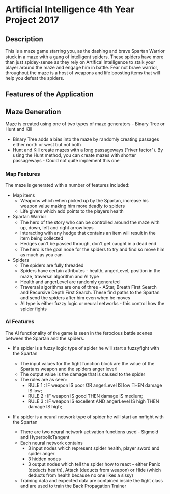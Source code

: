 # Artificial Intelligence 4th Year Project 2017

## Description
This is a maze game starring you, as the dashing and brave Spartan Warrior stuck in a maze with a gang of intelligent spiders.  These spiders have more than just spidey-sense as they rely on Artifical Intelligence to stalk your player around the maze and engage him in battle.  Fear not brave warrior, throughout the maze is a host of weapons and life boosting items that will help you defeat the spiders.

## Features of the Application

## Maze Generation
Maze is created using one of two types of maze generators - Binary Tree or Hunt and Kill
* Binary Tree adds a bias into the maze by randomly creating passages either north or west but not both
* Hunt  and Kill create mazes with a long passageways ("river factor").  By using the Hunt method, you can create mazes with shorter passageways - Could not quite implement this one

### Map Features
The maze is generated with a number of features included:
* Map items
  * Weapons which when picked up by the Spartan, increase his weapon value making him more deadly to spiders
  * Life givers which add points to the players health
* Spartan Warrior
  * The hero of the story who can be controlled around the maze with up, down, left and right arrow keys 
  * Interacting with any hedge that contains an item will result in the item being collected
  * Hedges can't be passed through, don't get caught in a dead end
  * The hero is the goal node for the spiders to try and find so move him as much as you can
* Spiders
  * The spiders are fully threaded
  * Spiders have certain attributes - health, angerLevel, position in the maze, traversal algorithm and AI type
  * Health and angerLevel are randomly generated
  * Traversal algorithms are one of three - AStar, Breath First Search and Recursive Depth First Search.  These find paths to the Spartan and send the spiders after him even when he moves
  * AI type is either fuzzy logic or neural networks - this control how the spider fights
  
### AI Features
  The AI functionality of the game is seen in the ferocious battle scenes between the Spartan and the spiders.
  * If a spider is a fuzzy logic type of spider he will start a fuzzyfight with the Spartan
    * The input values for the fight function block are the value of the Spartans weapon and the spiders anger leverl
    * The output value is the damage that is caused to the spider
    * The rules are as seen:
      * RULE 1 : IF weapon IS poor OR angerLevel IS low THEN damage IS low;
      * RULE 2 : IF weapon IS good THEN damage IS medium; 
      * RULE 3 : IF weapon IS excellent AND angerLevel IS high THEN damage IS high;
      
 * If a spider is a neural network type of spider he will start an nnfight with the Spartan
   * There are two neural network activation functions used - Sigmoid and HyperbolicTangent
   * Each neural network contains
     * 3 input nodes which represent spider health, player sword and spider anger
     * 3 hidden nodes 
     * 3 output nodes which tell the spider how to react - either Panic (deducts health), Attack (deducts from weapon) or Hide (which deducts from health because no one likes a sissy)
   * Training data and expected data are contained inside the fight class and are used to train the Back Propagation Trainer


   

  


	

